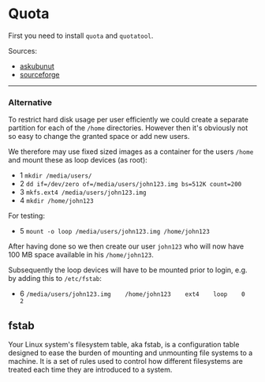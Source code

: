 


# Quota

First you need to install `quota` and `quotatool`. 


Sources:


* [askubunut](https://askubuntu.com/questions/33328/how-can-i-limit-disk-space-usage-for-one-user)
* [sourceforge](http://souptonuts.sourceforge.net/quota_tutorial.html)

---


### Alternative

To restrict hard disk usage per user efficiently we could create a separate partition for each of the `/home` directories. However then it's obviously not so easy to change the granted space or add new users.

We therefore may use fixed sized images as a container for the users `/home` and mount these as loop devices (as root):

* 1 `mkdir /media/users/`
* 2 `dd if=/dev/zero of=/media/users/john123.img bs=512K count=200`
* 3 `mkfs.ext4 /media/users/john123.img`
* 4 `mkdir /home/john123`

For testing:

* 5 `mount -o loop /media/users/john123.img /home/john123`

After having done so we then create our user `john123` who will now have 100 MB space available in his `/home/john123`.

Subsequently the loop devices will have to be mounted prior to login, e.g. by adding this to `/etc/fstab`:

* 6 `/media/users/john123.img    /home/john123    ext4    loop    0    2`


## fstab

Your Linux system's filesystem table, aka fstab, is a configuration table designed to ease the burden of mounting and unmounting file systems to a machine. It is a set of rules used to control how different filesystems are treated each time they are introduced to a system.